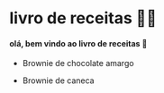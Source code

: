 # livro de receitas 👨‍🍳



#### olá, bem vindo ao livro de receitas :wave:

- Brownie de chocolate amargo

- Brownie de caneca 
